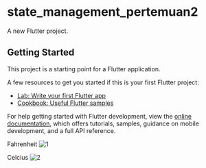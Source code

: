 # state_management_pertemuan2

A new Flutter project.

## Getting Started

This project is a starting point for a Flutter application.

A few resources to get you started if this is your first Flutter project:

- [Lab: Write your first Flutter app](https://docs.flutter.dev/get-started/codelab)
- [Cookbook: Useful Flutter samples](https://docs.flutter.dev/cookbook)

For help getting started with Flutter development, view the
[online documentation](https://docs.flutter.dev/), which offers tutorials,
samples, guidance on mobile development, and a full API reference.

Fahrenheit
![1](https://github.com/Daniar27/proyek4_2_flutter_weatherApp/assets/85428283/dd0e1c69-52b3-43f2-ba4e-a809dd656b58)

Celcius
![2](https://github.com/Daniar27/proyek4_2_flutter_weatherApp/assets/85428283/0bbde6e1-689c-4d6b-89c4-55527fa75ba5)

